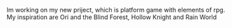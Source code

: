 Im working on my new priject, which is platform game with elements of rpg.
My inspiration are Ori and the Blind Forest, Hollow Knight and Rain World
